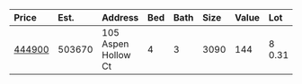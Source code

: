 | Price      | Est.   | Address             | Bed | Bath | Size | Value | Lot    | Unit  | Year |
| :--------- | :----- | :------------------ | :-- | :--- | :--- | :---- | :----- | :---- | :--- |
| [444900]() | 503670 | 105 Aspen Hollow Ct | 4   | 3    | 3090 | 144   | 8 0.31 | Acres | 1997 |
